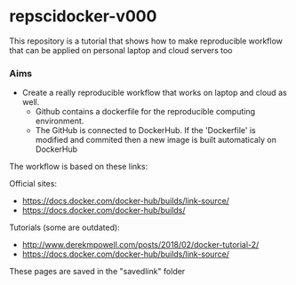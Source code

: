 # repscidocker-v000
This repository is a tutorial that shows how to make reproducible workflow that can be applied on personal laptop and cloud servers too 

### Aims

* Create a really reproducible workflow that works on laptop and cloud as well.
  * Github contains a dockerfile for the reproducible computing environment.
  * The GitHub is connected to DockerHub. If the 'Dockerfile' is modified and commited then a new image is built automaticaly on DockerHub 

The workflow is based on these links:

Official sites:

* https://docs.docker.com/docker-hub/builds/link-source/
* https://docs.docker.com/docker-hub/builds/

Tutorials (some are outdated):

* http://www.derekmpowell.com/posts/2018/02/docker-tutorial-2/
* https://docs.docker.com/docker-hub/builds/link-source/

These pages are saved in the "savedlink" folder
